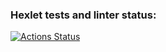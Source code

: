 ### Hexlet tests and linter status:
[![Actions Status](https://github.com/urazgildin/frontend-project-11/actions/workflows/hexlet-check.yml/badge.svg)](https://github.com/urazgildin/frontend-project-11/actions)